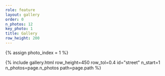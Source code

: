 ```yaml
---
role: feature
layout: gallery
order: 0
n_photos: 12
key_photo: 1
title: Gallery
row_height: 200
---
```


{% assign photo_index = 1 %}

{% include gallery.html row_height=450 row_tol=0.4 id="street" n_start=1 n_photos=page.n_photos path=page.path %}